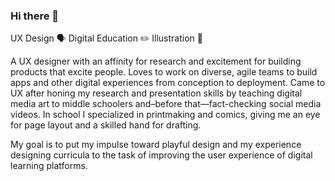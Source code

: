 ### Hi there 👋
UX Design 🗣️ Digital Education ✏️ Illustration 🎨

A UX designer with an affinity for research and excitement for building products that excite people. Loves to work on diverse, agile teams to build apps and other digital experiences from conception to deployment.
Came to UX after honing my research and presentation skills by teaching digital media art to middle schoolers and–before that—fact-checking social media videos. In school I specialized in printmaking and comics, giving me an eye for page layout and a skilled hand for drafting.

My goal is to put my impulse toward playful design and my experience designing curricula to the task of improving the user experience of digital learning platforms.
